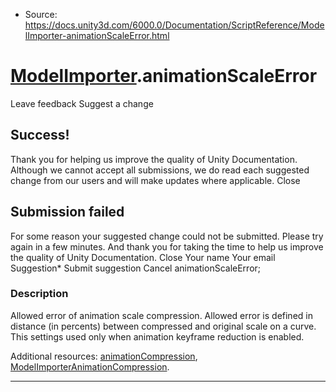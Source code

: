 * Source: https://docs.unity3d.com/6000.0/Documentation/ScriptReference/ModelImporter-animationScaleError.html

#  [ModelImporter](https://docs.unity3d.com/6000.0/Documentation/ScriptReference/ModelImporter.html).animationScaleError
Leave feedback
Suggest a change
## Success!
Thank you for helping us improve the quality of Unity Documentation. Although we cannot accept all submissions, we do read each suggested change from our users and will make updates where applicable.
Close
## Submission failed
For some reason your suggested change could not be submitted. Please <a>try again</a> in a few minutes. And thank you for taking the time to help us improve the quality of Unity Documentation.
Close
Your name Your email Suggestion* Submit suggestion
Cancel
animationScaleError; 
### Description
Allowed error of animation scale compression.
Allowed error is defined in distance (in percents) between compressed and original scale on a curve. This settings used only when animation keyframe reduction is enabled.  
  
Additional resources: [animationCompression](https://docs.unity3d.com/6000.0/Documentation/ScriptReference/ModelImporter-animationCompression.html), [ModelImporterAnimationCompression](https://docs.unity3d.com/6000.0/Documentation/ScriptReference/ModelImporterAnimationCompression.html).
* * *
